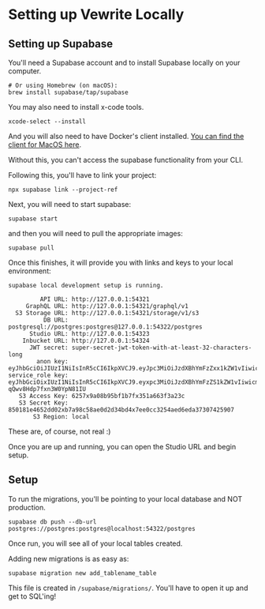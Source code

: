 # Setting up Vewrite Locally

## Setting up Supabase

You'll need a Supabase account and to install Supabase locally on your computer.

```
# Or using Homebrew (on macOS):
brew install supabase/tap/supabase
```

You may also need to install x-code tools.

```
xcode-select --install
```

And you will also need to have Docker's client installed. [You can find the client for MacOS here](https://docs.docker.com/desktop/setup/install/mac-install/).

Without this, you can't access the supabase functionality from your CLI.

Following this, you'll have to link your project:

```
npx supabase link --project-ref
```

Next, you will need to start supabase:

```
supabase start
```
and then you will need to pull the appropriate images:

```
supabase pull
```

Once this finishes, it will provide you with links and keys to your local environment:

```
supabase local development setup is running.

         API URL: http://127.0.0.1:54321
     GraphQL URL: http://127.0.0.1:54321/graphql/v1
  S3 Storage URL: http://127.0.0.1:54321/storage/v1/s3
          DB URL: postgresql://postgres:postgres@127.0.0.1:54322/postgres
      Studio URL: http://127.0.0.1:54323
    Inbucket URL: http://127.0.0.1:54324
      JWT secret: super-secret-jwt-token-with-at-least-32-characters-long
        anon key: eyJhbGciOiJIUzI1NiIsInR5cCI6IkpXVCJ9.eyJpc3MiOiJzdXBhYmFzZxx1kZW1vIiwicm9sZSI6ImFub24isCJleHAiOjE5ODM4MTI5OTZ9.CRXP1A7WOeoJeXxjNni43kdQwgnWNReilDMblYTn_I0
service_role key: eyJhbGciOixIUzI1NiIsInR5cCI6IkpXVCJ9.eyxpc3MiOiJzdXBhYmFzZS1kZW1vIiwicm9sZSI6InNlcnZpx2Vfcm9sZSIsImV4cCI6MTk4MzgxMjk5Nn0.EGIM96RAZx35xJzdJsyH-qQwv8Hdp7fxn3W0YpN81IU
   S3 Access Key: 6257x9a08b95bf1b7fx351a663f3a23c
   S3 Secret Key: 850181e4652dd02xb7a98c58ae0d2d34bd4x7ee0cc3254aed6eda37307425907
       S3 Region: local
```

These are, of course, not real :)

Once you are up and running, you can open the Studio URL and begin setup.

## Setup

To run the migrations, you'll be pointing to your local database and NOT production.

```
supabase db push --db-url postgres://postgres:postgres@localhost:54322/postgres
```

Once run, you will see all of your local tables created.

Adding new migrations is as easy as:

```
supabase migration new add_tablename_table
```

This file is created in ```/supabase/migrations/```. You'll have to open it up and get to SQL'ing!